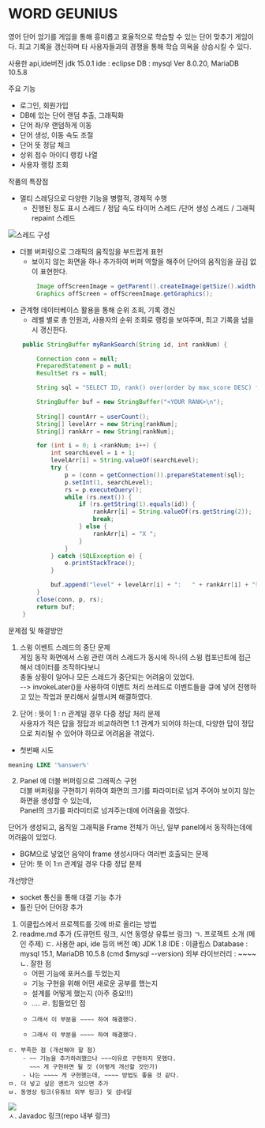 # WORD GEUNIUS

영어 단어 암기를 게임을 통해 흥미롭고 효율적으로 학습할 수 있는 단어 맞추기 게임이다.
최고 기록을 갱신하며 타 사용자들과의 경쟁을 통해 학습 의욕을 상승시킬 수 있다.

사용한 api,ide버전
jdk 15.0.1
ide : eclipse
DB : mysql  Ver 8.0.20, MariaDB 10.5.8

주요 기능
- 로그인, 회원가입
- DB에 있는 단어 랜덤 추출, 그래픽화
- 단어 좌/우 랜덤하게 이동
- 단어 생성, 이동 속도 조절
- 단어 뜻 정답 체크
- 상위 점수 아이디 랭킹 나열
- 사용자 랭킹 조회

작품의 특장점
- 멀티 스레딩으로 다양한 기능을 병렬적, 경제적 수행
  * 진행된 정도 표시 스레드 / 정답 속도 타이머 스레드 /단어 생성 스레드 / 그래픽 repaint 스레드
  
![스레드 구성](https://user-images.githubusercontent.com/62981623/103164973-427f6f80-4855-11eb-8c0d-888fbf562e73.jpg)

- 더블 버퍼링으로 그래픽의 움직임을 부드럽게 표현
  * 보이지 않는 화면을 하나 추가하여 버퍼 역할을 해주어 단어의 움직임을 끊김 없이 표현한다.
```java
  		Image offScreenImage = getParent().createImage(getSize().width, getSize().height);
		Graphics offScreen = offScreenImage.getGraphics();
```

- 관계형 데이터베이스 활용을 통해 순위 조회, 기록 갱신
  * 레벨 별로 총 인원과, 사용자의 순위 조회로 랭킹을 보여주며, 최고 기록을 넘을 시 갱신한다.
```java
	public StringBuffer myRankSearch(String id, int rankNum) {

		Connection conn = null;
		PreparedStatement p = null;
		ResultSet rs = null;

		String sql = "SELECT ID, rank() over(order by max_score DESC) from maxscore where level=?";

		StringBuffer buf = new StringBuffer("<YOUR RANK>\n");
		
		String[] countArr = userCount();
		String[] levelArr = new String[rankNum];
		String[] rankArr = new String[rankNum];

		for (int i = 0; i <rankNum; i++) {
			int searchLevel = i + 1;
			levelArr[i] = String.valueOf(searchLevel);
			try {
				p = (conn = getConnection()).prepareStatement(sql);
				p.setInt(1, searchLevel);
				rs = p.executeQuery();
				while (rs.next()) {					
					if (rs.getString(1).equals(id)) {						
						rankArr[i] = String.valueOf(rs.getString(2));
						break;
					} else {
						rankArr[i] = "X ";
					}
				}
			} catch (SQLException e) {
				e.printStackTrace();
			}

			buf.append("level" + levelArr[i] + ":   " + rankArr[i] + "등 / " + countArr[i] + "명 \n");
		}
		close(conn, p, rs);
		return buf;
	}
```

문제점 및 해결방안 

1. 스윙 이벤트 스레드의 중단 문제  
게임 동작 화면에서 스윙 관련 여러 스레드가 동시에 하나의 스윙 컴포넌트에 접근해서 데이터를 조작하다보니  
충돌 상황이 일어나 모든 스레드가 중단되는 어려움이 있었다.  
--> invokeLater()을 사용하여 이벤트 처리 쓰레드로 이벤트들을 큐에 넣어 진행하고 있는 작업과 분리해서 실행시켜 해결하였다.  

2. 단어 : 뜻이 1 : n 관계일 경우 다중 정답 처리 문제  
사용자가 적은 답을 정답과 비교하려면 1:1 관계가 되어야 하는데, 다양한 답이 정답으로 처리될 수 있어야 하므로 어려움을 겪었다.  
- 첫번째 시도
```sql
meaning LIKE '%answer%' 
```



2. Panel 에 더블 버퍼링으로 그래픽스 구현  
더블 버퍼링을 구현하기 위하여 화면의 크기를 파라미터로 넘겨 주어야 보이지 않는 화면을 생성할 수 있는데,  
Panel의 크기를 파라미터로 넘겨주는데에 어려움을 겪었다.

단어가 생성되고, 움직일 그래픽을 Frame 전체가 아닌, 일부 panel에서 동작하는데에 어려움이 있었다. 
- BGM으로 넣었던 음악이 frame 생성시마다 여러번 호출되는 문제
- 단어: 뜻 이 1:n 관계일 경우 다중 정답 문제

개선방안
- socket 통신을 통해 대결 기능 추가
- 틀린 단어 단어장 추가

1) 이클립스에서 프로젝트를 깃에 바로 올리는 방법 
  2) readme.md 추가 (도큐먼트 링크, 시연 동영상 유튜브 링크) 
	ㄱ. 프로젝트 소개 (메인 주제) 
	ㄷ. 사용한 api, ide 등의 버전 
		예) 
			JDK 1.8
			IDE : 이클립스
			Database : mysql 15.1, MariaDB 10.5.8
					(cmd $mysql --version)
			외부 라이브러리 : ~~~~
	ㄴ. 잘한 점 
		- 어떤 기능에 포커스를 두었는지 
		- 기능 구현을 위해 어떤 새로운 공부를 했는지
		- 설계를 어떻게 했는지 (아주 중요!!!) 
		- .... 
	ㄹ. 힘들었던 점 
		- ~~~ 구현에 ~~~ 지식이 필요했는데 그 부분이 어려웠다. 
		  그래서 이 부분을 ~~~~ 하여 해결했다.
		- ~~~~ 하려고 했는데 ~~~ 한 이유로 쉽게 구현할 수 없었다.
		  그래서 이 부분을 ~~~~ 하여 해결했다.

	ㄷ. 부족한 점 (개선해야 할 점) 
		- ~~ 기능을 추가하려했으나 ~~~이유로 구현하지 못했다. 
		  ~~~ 게 구현하면 될 것 (어떻게 개선할 것인가)
		- 나는 ~~~~ 게 구현했는데, ~~~~ 방법도 좋을 것 같다.
	ㅁ. 더 넣고 싶은 멘트가 있으면 추가
	ㅂ. 동영상 링크(유튜브 외부 링크) 및 섬네일 
<div>
	<a href="https://www.youtube.com/watch?v=비디오id" target="_blank"><image src = "https://img.youtube.com/vi/비디오id/mqdefault.jpg"></a>	

</div>
	ㅅ. Javadoc 링크(repo 내부 링크)

